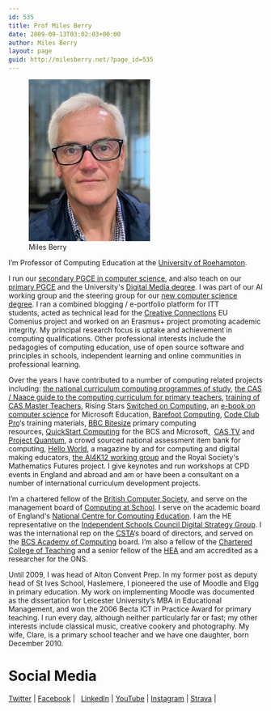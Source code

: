 ```yaml
---
id: 535
title: Prof Miles Berry
date: 2009-09-13T03:02:03+00:00
author: Miles Berry
layout: page
guid: http://milesberry.net/?page_id=535
---
```

<figure>
<a href="/images/mgb1500.jpeg"><img src="/images/mgb240.jpeg"></a>
<figcaption>Miles Berry</figcaption>
</figure>

I&#8217;m Professor of Computing Education at the [University of Roehampton](http://roehampton.ac.uk). 

I run our [secondary PGCE in computer science](https://www.roehampton.ac.uk/postgraduate-courses/pgce-secondary/pgce-secondary-computing-specialism/), and also teach on our [primary PGCE](https://www.roehampton.ac.uk/postgraduate-courses/pgce-primary/) and the University's [Digital Media degree](https://www.roehampton.ac.uk/undergraduate-courses/digital-media/). I was part of our AI working group and the steering group for our [new computer science degree](https://www.roehampton.ac.uk/undergraduate-courses/computer-science/). I ran a combined blogging / e-portfolio platform for ITT students, acted as technical lead for the [Creative Connections](http://creativeconnexions.eu) EU Comenius project and worked on an Erasmus+ project promoting academic integrity. My principal research focus is uptake and achievement in computing qualifications. Other professional interests include the pedagogies of computing education, use of open source software and principles in schools, independent learning and online communities in professional learning.

Over the years I have contributed to a number of computing related projects including: <a href="https://www.gov.uk/government/publications/national-curriculum-in-england-computing-programmes-of-study/national-curriculum-in-england-computing-programmes-of-study">the national curriculum computing programmes of study</a>, <a href="http://www.computingatschool.org.uk/data/uploads/CASPrimaryComputing.pdf">the CAS / Naace guide to the computing curriculum for primary teachers</a>, <a href="http://bit.ly/CASMTT">training of CAS Master Teachers</a>, Rising Stars <a href="http://www.switchedoncomputing.co.uk/">Switched on Computing</a>, an <a href="http://www.slideshare.net/Microsofteduk/computer-science-in-the-national-curriculum">e-book on computer science</a> for Microsoft Education, <a href="http://barefootcas.org.uk/">Barefoot Computing</a>, <a href="http://www.codeclubpro.org/">Code Club Pro</a>&#8216;s training materials, <a href="http://www.bbc.co.uk/schools/0/computing/">BBC Bitesize</a> primary computing resources, <a href="http://primary.quickstartcomputing.org">QuickStart Computing</a> for the BCS and Microsoft,  <a href="http://youtube.com/computingatschool">CAS TV</a> and <a href="http://bit.ly/projectquantum">Project Quantum</a>, a crowd sourced national assessment item bank for computing, [Hello World](http://helloworld.cc), a magazine by and for computing and digital making educators, [the AI4K12 working group](https://github.com/touretzkyds/ai4k12/wiki) and the Royal Society's Mathematics Futures project. I give keynotes and run workshops at CPD events in England and abroad and am or have been a consultant on a number of international curriculum development projects.

I&#8217;m a chartered fellow of the [British Computer Society](http://bcs.org.uk), and serve on the management board of [Computing at School](http://computingatschool.org.uk). I serve on the academic board of England's [National Centre for Computing Education](https://teachcomputing.org). I am the HE representative on the [Independent Schools Council Digital Strategy Group](https://iscdigital.co.uk/). I was the international rep on the [CSTA](http://www.csteachers.org/)&#8216;s board of directors, and served on the [BCS Academy of Computing](http://academy.bcs.org/) board. I&#8217;m also a fellow of the [Chartered College of Teaching](https://chartered.college/) and a senior fellow of the [HEA](http://www.heacademy.ac.uk) and am accredited as a researcher for the ONS.

Until 2009, I was head of Alton Convent Prep. In my former post as deputy head of St Ives School, Haslemere, I pioneered the use of Moodle and Elgg in primary education. My work on implementing Moodle was documented as the dissertation for Leicester University&#8217;s MBA in Educational Management, and won the 2006 Becta ICT in Practice Award for primary teaching. I run every day, although neither particularly far or fast; my other interests include classical music, creative cookery and photography. My wife, Clare, is a primary school teacher and we have one daughter, born December 2010.

# Social Media

[Twitter](http://twitter.com/mberry) |
[Facebook](https://www.facebook.com/mberry001) |  
[LinkedIn](http://www.linkedin.com/in/mgberry) |
[YouTube](http://www.youtube.com/user/milesberry?feature=mhee) |
[Instagram](https://www.instagram.com/mgberry/) |
[Strava](https://www.strava.com/athletes/33566001) |

